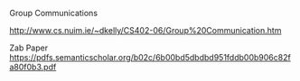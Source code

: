 

Group Communications

http://www.cs.nuim.ie/~dkelly/CS402-06/Group%20Communication.htm


Zab Paper
https://pdfs.semanticscholar.org/b02c/6b00bd5dbdbd951fddb00b906c82fa80f0b3.pdf

